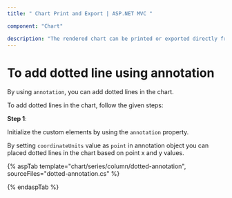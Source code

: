 ```yaml
---
title: " Chart Print and Export | ASP.NET MVC "

component: "Chart"

description: "The rendered chart can be printed or exported directly from the browser by calling the public method print and export."
---
```


# To add dotted line using annotation

By using `annotation`, you can add dotted lines in the chart.

To add dotted lines in the chart, follow the given steps:

**Step 1**:

Initialize the custom elements by using the `annotation` property.

By setting `coordinateUnits` value as `point` in annotation object you can placed dotted lines
in the chart based on point x and y values.

{% aspTab template="chart/series/column/dotted-annotation", sourceFiles="dotted-annotation.cs" %}

{% endaspTab %}